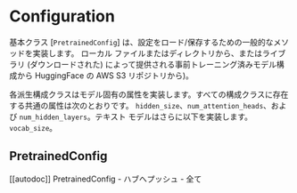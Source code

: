 <!--Copyright 2020 The HuggingFace Team. All rights reserved.

Licensed under the Apache License, Version 2.0 (the "License"); you may not use this file except in compliance with
the License. You may obtain a copy of the License at

http://www.apache.org/licenses/LICENSE-2.0

Unless required by applicable law or agreed to in writing, software distributed under the License is distributed on
an "AS IS" BASIS, WITHOUT WARRANTIES OR CONDITIONS OF ANY KIND, either express or implied. See the License for the
specific language governing permissions and limitations under the License.

⚠️ Note that this file is in Markdown but contain specific syntax for our doc-builder (similar to MDX) that may not be
rendered properly in your Markdown viewer.

-->

# Configuration

基本クラス [`PretrainedConfig`] は、設定をロード/保存するための一般的なメソッドを実装します。
ローカル ファイルまたはディレクトリから、またはライブラリ (ダウンロードされた) によって提供される事前トレーニング済みモデル構成から
HuggingFace の AWS S3 リポジトリから)。

各派生構成クラスはモデル固有の属性を実装します。すべての構成クラスに存在する共通の属性は次のとおりです。
`hidden_​​size`、`num_attention_heads`、および `num_hidden_​​layers`。テキスト モデルはさらに以下を実装します。
`vocab_size`。

## PretrainedConfig

[[autodoc]] PretrainedConfig
    - ハブへプッシュ
    - 全て
    
